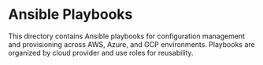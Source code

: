 # Ansible Playbooks

This directory contains Ansible playbooks for configuration management and provisioning across AWS, Azure, and GCP environments. Playbooks are organized by cloud provider and use roles for reusability. 